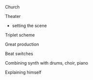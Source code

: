 Church

Theater
- setting the scene

Triplet scheme

Great production

Beat switches

Combining synth with drums, choir, piano

Explaining himself